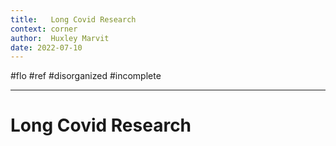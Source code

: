```yaml
---
title:   Long Covid Research
context: corner
author:  Huxley Marvit
date: 2022-07-10
---
```


#flo #ref
#disorganized #incomplete

***


# Long Covid Research























































